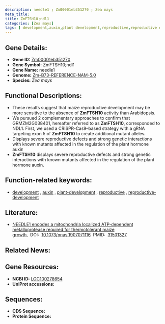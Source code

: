 ```yaml
---
description: needle1 ; Zm00001eb351270 ; Zea mays
meta_title:
title: ZmFTSH10;ndl1
categories: [Zea mays]
tags: [ development,auxin,plant development,reproductive,reproductive development ]
---
```


## Gene Details:
- **Gene ID:**	[Zm00001eb351270](https://www.maizegdb.org/gene_center/gene/Zm00001eb351270)
- **Gene Symbol:** ZmFTSH10;ndl1
- **Gene Name:** needle1
- **Genome:** [Zm-B73-REFERENCE-NAM-5.0](https://www.maizegdb.org/genome/assembly/Zm-B73-REFERENCE-NAM-5.0)
- **Species:** *Zea mays*

## Functional Descriptions:
   - These results suggest that maize reproductive development may be more sensitive to the absence of **ZmFTSH10** activity than Arabidopsis.
   - We pursued 2 complementary approaches to confirm that GRMZM2G038401, hereafter referred to as **ZmFTSH10**, corresponded to NDL1. First, we used a CRISPR-Cas9–based strategy with a gRNA targeting exon 5 of **ZmFTSH10** to create additional mutant alleles.
   - Displays severe reproductive defects and strong genetic interactions with known mutants affected in the regulation of the plant hormone auxin
   - **ZmFTSH10** displays severe reproductive defects and strong genetic interactions with known mutants affected in the regulation of the plant hormone auxin.

## Function-related keywords:
- [development](/tags/development/)&nbsp;,&nbsp;[auxin](/tags/auxin/)&nbsp;,&nbsp;[plant-development](/tags/plant-development/)&nbsp;,&nbsp;[reproductive](/tags/reproductive/)&nbsp;,&nbsp;[reproductive-development](/tags/reproductive-development/)

## Literature:
   - [NEEDLE1 encodes a mitochondria localized ATP-dependent metalloprotease required for thermotolerant maize growth.]( https://www.ncbi.nlm.nih.gov/pmc/articles/PMC6765280/)&nbsp;&nbsp;DOI:&nbsp;&nbsp;[10.1073/pnas.1907071116](https://www.ncbi.nlm.nih.gov/pmc/articles/PMC6765280/)&nbsp;&nbsp;PMID:&nbsp;&nbsp;[31501327](https://pubmed.ncbi.nlm.nih.gov/31501327/)

## Related News:

## Gene Resources:
- **NCBI ID:**  [LOC100278654](https://www.ncbi.nlm.nih.gov/gene/?term=LOC100278654)
- **UniProt accessions:** [](https://www.uniprot.org/uniprotkb//entry)



## Sequences:
- **CDS Sequence:**
- **Protein Sequence:**
